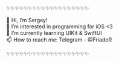 ✨✨✨✨✨✨✨✨✨✨✨✨✨✨✨✨✨✨✨

👋 Hi, I’m Sergey!             
👀 I’m interested in programming for iOS <3       
🌱 I’m currently learning UIKit & SwiftUI              
📫 How to reach me: Telegram - @FriadoR           

✨✨✨✨✨✨✨✨✨✨✨✨✨✨✨✨✨✨✨

